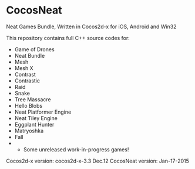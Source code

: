 # CocosNeat
Neat Games Bundle, Written in Cocos2d-x for iOS, Android and Win32

This repository contains full C++ source codes for:
* Game of Drones
* Neat Bundle
* Mesh
* Mesh X
* Contrast
* Contrastic
* Raid
* Snake
* Tree Massacre
* Hello Blobs
* Neat Platformer Engine
* Neat Tiley Engine
* Eggplant Hunter
* Matryoshka
* Fall
* + Some unreleased work-in-progress games!

Cocos2d-x version: cocos2d-x-3.3 Dec.12
CocosNeat version: Jan-17-2015
